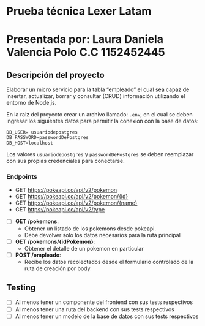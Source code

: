 # Prueba técnica Lexer Latam
# Presentada por: Laura Daniela Valencia Polo C.C 1152452445

## Descripción del proyecto

Elaborar un micro servicio para la tabla “empleado” el cual sea capaz de insertar, actualizar, borrar y consultar (CRUD) información utilizando el entorno de Node.js.



En la raiz del proyecto crear un archivo llamado: `.env`, en el cual se deben ingresar los siguientes datos para permitir la conexion con la base de datos:

```env
DB_USER= usuariodepostgres
DB_PASSWORD=passwordDePostgres
DB_HOST=localhost
```

Los valores `usuariodepostgres` y `passwordDePostgres` se deben reemplazar con sus propias credenciales para conectarse.


### Endpoints

- GET <https://pokeapi.co/api/v2/pokemon>
- GET <https://pokeapi.co/api/v2/pokemon/{id}>
- GET <https://pokeapi.co/api/v2/pokemon/{name}>
- GET <https://pokeapi.co/api/v2/type>


- [ ] __GET /pokemons__:
  - Obtener un listado de los pokemons desde pokeapi.
  - Debe devolver solo los datos necesarios para la ruta principal
- [ ] __GET /pokemons/{idPokemon}__:
  - Obtener el detalle de un pokemon en particular
- [ ] __POST /empleado__:
  - Recibe los datos recolectados desde el formulario controlado de la ruta de creación por body
 

## Testing

- [ ] Al menos tener un componente del frontend con sus tests respectivos
- [ ] Al menos tener una ruta del backend con sus tests respectivos
- [ ] Al menos tener un modelo de la base de datos con sus tests respectivos

